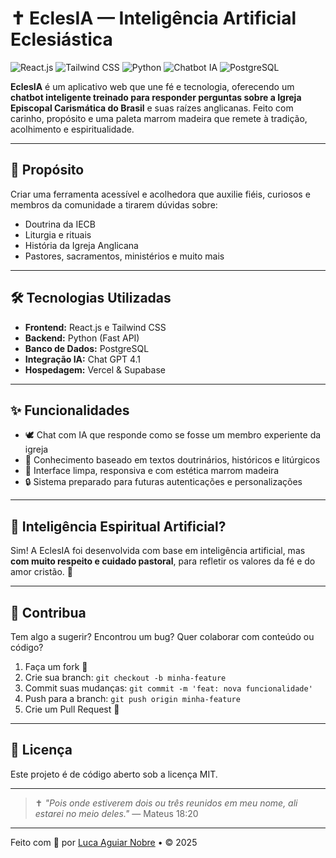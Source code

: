 # ✝️ EclesIA — Inteligência Artificial Eclesiástica

![React.js](https://img.shields.io/badge/React.js-61DAFB?style=for-the-badge&logo=react&logoColor=black)
![Tailwind CSS](https://img.shields.io/badge/Tailwind_CSS-38B2AC?style=for-the-badge&logo=tailwind-css&logoColor=white)
![Python](https://img.shields.io/badge/Python-3776AB?style=for-the-badge&logo=python&logoColor=white)
![Chatbot IA](https://img.shields.io/badge/Chatbot_IA-6B46C1?style=for-the-badge&logo=openai&logoColor=white)
![PostgreSQL](https://img.shields.io/badge/PostgreSQL-4169E1?style=for-the-badge&logo=postgresql&logoColor=white)

**EclesIA** é um aplicativo web que une fé e tecnologia, oferecendo um **chatbot inteligente treinado para responder perguntas sobre a Igreja Episcopal Carismática do Brasil** e suas raízes anglicanas. Feito com carinho, propósito e uma paleta marrom madeira que remete à tradição, acolhimento e espiritualidade.


---

## 🙏 Propósito

Criar uma ferramenta acessível e acolhedora que auxilie fiéis, curiosos e membros da comunidade a tirarem dúvidas sobre:

- Doutrina da IECB
- Liturgia e rituais
- História da Igreja Anglicana
- Pastores, sacramentos, ministérios e muito mais

---

## 🛠️ Tecnologias Utilizadas

- **Frontend:** React.js e Tailwind CSS
- **Backend:** Python (Fast API)
- **Banco de Dados:** PostgreSQL
- **Integração IA:** Chat GPT 4.1
- **Hospedagem:** Vercel & Supabase

---

## ✨ Funcionalidades

- 🕊️ Chat com IA que responde como se fosse um membro experiente da igreja
- 📜 Conhecimento baseado em textos doutrinários, históricos e litúrgicos
- 🎨 Interface limpa, responsiva e com estética marrom madeira
- 🔒 Sistema preparado para futuras autenticações e personalizações

---

## 🧠 Inteligência Espiritual Artificial?

Sim! A EclesIA foi desenvolvida com base em inteligência artificial, mas **com muito respeito e cuidado pastoral**, para refletir os valores da fé e do amor cristão. 🌿

---

## 🤝 Contribua

Tem algo a sugerir? Encontrou um bug? Quer colaborar com conteúdo ou código?

1. Faça um fork 🍴
2. Crie sua branch: `git checkout -b minha-feature`
3. Commit suas mudanças: `git commit -m 'feat: nova funcionalidade'`
4. Push para a branch: `git push origin minha-feature`
5. Crie um Pull Request 🙌

---

## 📜 Licença

Este projeto é de código aberto sob a licença MIT.

---

> ✝️ *"Pois onde estiverem dois ou três reunidos em meu nome, ali estarei no meio deles."* — Mateus 18:20

---

Feito com 🙏 por [Luca Aguiar Nobre](https://github.com/devvluca) • © 2025
